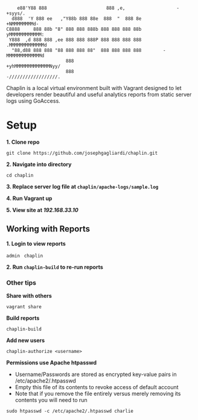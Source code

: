         e88'Y88 888                      888 ,e,                   -+syys/.             
      d888  'Y 888 ee   ,"Y88b 888 88e  888  "  888 8e          +NMMMMMMMMd-                
    C8888     888 88b "8" 888 888 888b 888 888 888 88b         yMMMMMMMMMMMM:              
     Y888  ,d 888 888 ,ee 888 888 888P 888 888 888 888        .MMMMMMMMMMMMMd                
      "88,d88 888 888 "88 888 888 88"  888 888 888 888        -MMMMMMMMMMMMMd                
                          888                               +yhMMMMMMMMMMMMMNyy/             
                          888                               -//////////////////.              


Chaplin is a local virtual environment built with Vagrant designed to let developers render beautiful and useful analytics reports from static server logs using GoAccess.

# Setup

**1. Clone repo**

```git clone https://github.com/josephgagliardi/chaplin.git ```

**2. Navigate into directory**

```cd chaplin ```

**3. Replace server log file at ```chaplin/apache-logs/sample.log```**

**4. Run Vagrant up**

**5. View site at _192.168.33.10_**


## Working with Reports

**1. Login to view reports**

```admin ```
```chaplin ```

**2. Run ```chaplin-build``` to re-run reports**


### Other tips

**Share with others**

```vagrant share ```

**Build reports**

```chaplin-build ```

**Add new users** 

```chaplin-authorize <username> ```

**Permissions use Apache htpasswd**
- Username/Passwords are stored as encrypted key-value pairs in /etc/apache2/.htpasswd
- Empty this file of its contents to revoke access of default account
- Note that if you remove the file entirely versus merely removing its contents you will need to run 

```sudo htpasswd -c /etc/apache2/.htpasswd charlie ```


